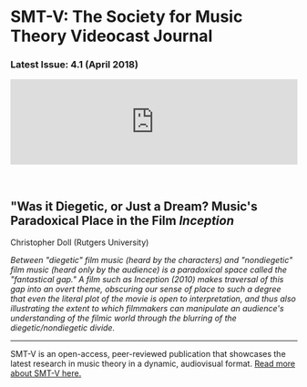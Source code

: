 # SMT-V: The Society for Music Theory Videocast Journal

### Latest Issue: 4.1 (April 2018)

<center><iframe src="https://player.vimeo.com/video/252464918" width="100%" frameborder="0" webkitallowfullscreen mozallowfullscreen allowfullscreen></iframe></center>
<p>&nbsp;</p>

## "Was it Diegetic, or Just a Dream? Music's Paradoxical Place in the Film *Inception* 
Christopher Doll (Rutgers University)

*Between "diegetic" film music (heard by the characters) and "nondiegetic" film music (heard only by the audience) is a paradoxical space called the "fantastical gap." A film such as Inception (2010) makes traversal of this gap into an overt theme, obscuring our sense of place to such a degree that even the literal plot of the movie is open to interpretation, and thus also illustrating the extent to which filmmakers can manipulate an audience's understanding of the filmic world through the blurring of the diegetic/nondiegetic divide.*

<hr>

SMT-V is an open-access, peer-reviewed publication that showcases the latest research in music theory in a dynamic, audiovisual format. [Read more about SMT-V here.](about)

